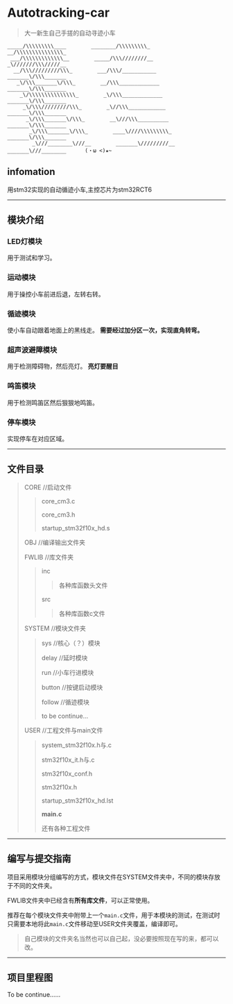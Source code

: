 # Autotracking-car

> 大一新生自己手搓的自动寻迹小车


    _____/\\\\\\\\\____        ________/\\\\\\\\\_        __/\\\\\\\\\\\\\\\_        
     ___/\\\\\\\\\\\\\__        _____/\\\////////__        _\///////\\\/////__       
      __/\\\/////////\\\_        ___/\\\/___________        _______\/\\\_______      
       _\/\\\_______\/\\\_        __/\\\_____________        _______\/\\\_______     
        _\/\\\\\\\\\\\\\\\_        _\/\\\_____________        _______\/\\\_______    
         _\/\\\/////////\\\_        _\//\\\____________        _______\/\\\_______   
          _\/\\\_______\/\\\_        __\///\\\__________        _______\/\\\_______  
           _\/\\\_______\/\\\_        ____\////\\\\\\\\\_        _______\/\\\_______ 
            _\///________\///__        _______\/////////__        _______\///________      (・ω <)★~

## infomation

用stm32实现的自动循迹小车,主控芯片为stm32RCT6

------

## 模块介绍

### LED灯模块

用于测试和学习。

### 运动模块

用于操控小车前进后退，左转右转。

### 循迹模块

使小车自动跟着地面上的黑线走。
**需要经过加分区一次，实现直角转弯。**

### 超声波避障模块

用于检测障碍物，然后亮灯。
**亮灯要醒目**

### 鸣笛模块

用于检测鸣笛区然后狠狠地鸣笛。

### 停车模块

实现停车在对应区域。

------

## 文件目录

> CORE //启动文件
>> core_cm3.c
>> 
>> core_cm3.h
>> 
>> startup_stm32f10x_hd.s
>> 
> OBJ //编译输出文件夹
> 
> FWLIB //库文件夹
>> inc
>>> 各种库函数头文件
>>> 
>> src
>>> 各种库函数c文件
>
> SYSTEM //模块文件夹
>> sys //核心（？）模块
>> 
>> delay //延时模块
>> 
>> run //小车行进模块
>> 
>> button //按键启动模块
>> 
>> follow //循迹模块
>> 
>> to be continue...
>
> USER //工程文件与main文件
>> system_stm32f10x.h与.c
>> 
>> stm32f10x_it.h与.c
>> 
>> stm32f10x_conf.h
>> 
>> stm32f10x.h
>> 
>> startup_stm32f10x_hd.lst
>> 
>> **main.c**
>> 
>> 还有各种工程文件



------

## 编写与提交指南

项目采用模块分组编写的方式，模块文件在SYSTEM文件夹中，不同的模块存放于不同的文件夹。

FWLIB文件夹中已经含有**所有库文件**，可以正常使用。

推荐在每个模块文件夹中附带上一个`main.c`文件，用于本模块的测试，在测试时只需要本地将此`main.c`文件移动至USER文件夹覆盖，编译即可。

> 自己模块的文件夹名当然也可以自己起，没必要按照现在写的来，都可以改。

------

## 项目里程图

To be continue......
